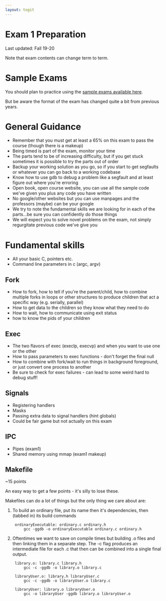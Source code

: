 ```yaml
---
layout: togit
---
```


# Exam 1 Preparation

Last updated: Fall 19-20

Note that exam contents can change term to term.

# Sample Exams

You should plan to practice using the [sample exams available here](../../SampleExams/).

But be aware the format of the exam has changed quite a bit from previous years.

# General Guidance


* Remember that you must get at least a 65% on this exam to pass the
  course (though there is a makeup)
* Being timed is part of the exam, monitor your time
* The parts tend to be of increasing difficulty, but if you get stuck
  sometimes it is possible to try the parts out of order
* Backup your working solution as you go, so if you start to get
  segfaults or whatever you can go back to a working codebase
* Know how to use gdb to debug a problem like a segfault and at least
  figure out where you're erroring
* Open book, open course website, you can use all the sample code
  we've given you plus any code you have written
* No google/other websites but you can use manpages and the professors
  (maybe) can be your google
* We try to note the fundamental skills we are looking for in each of
  the parts...be sure you can confidently do those things
* We will expect you to solve novel problems on the exam, not simply
  regurgitate previous code we've give you

# Fundamental skills

* All your basic C, pointers etc.
* Command line parameters in c (argc, argv)

## Fork

* How to fork, how to tell if you're the parent/child, how to combine
  multiple forks in loops or other structures to produce children that
  act a specific way (e.g. serially, parallel)
* How to get data to the children so they know what they need to do
* How to wait, how to communicate using exit status
* how to know the pids of your children


## Exec

* The two flavors of exec (execlp, execvp) and when you want to use
  one or the other
* How to pass parameters to exec functions - don't forget the final null
* How to combine with fork/wait to run things in background
  foreground, or just convert one process to another
* Be sure to check for exec failures - can lead to some weird hard to debug stuff!

## Signals

* Registering handlers
* Masks
* Passing extra data to signal handlers (hint globals)
* Could be fair game but not actually on this exam

## IPC

* Pipes (exam1)
* Shared memory using mmap (exam1 makeup)


## Makefile

~15 points

An easy way to get a few points - it's silly to lose these.

Makefiles can do a lot of things but the only thing we care about are:

1. To build an ordinary file, put its name then it's dependencies,
   then (tabbed in) its build commands
   
        ordinaryExecutable: ordinary.c ordinary.h
            gcc -ggdb -o ordinaryExecutable ordinary.c ordinary.h

2. Oftentimes we want to save on compile times but building .o files
   and then linking them in a separate step.  The -c flag produces an
   intermediate file for each .c that then can be combined into a
   single final output.
   
        library.o: library.c library.h
            gcc -c -ggdb -o library.o library.c
        
        libraryUser.o: library.h libraryUser.c
            gcc -c -ggdb -o libraryUser.o library.c
            
        libraryUser: library.o libraryUser.o
            gcc -o libraryUser -ggdb library.o libraryUser.o
    
        
